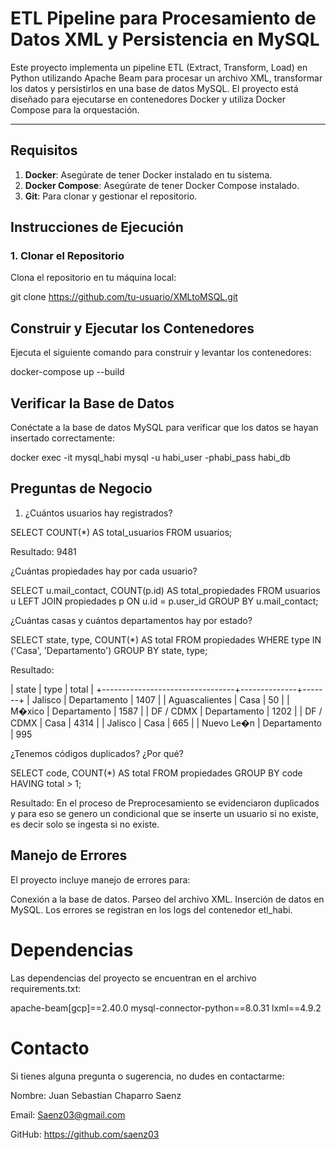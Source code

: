 # ETL Pipeline para Procesamiento de Datos XML y Persistencia en MySQL

Este proyecto implementa un pipeline ETL (Extract, Transform, Load) en Python utilizando Apache Beam para procesar un archivo XML, transformar los datos y persistirlos en una base de datos MySQL. El proyecto está diseñado para ejecutarse en contenedores Docker y utiliza Docker Compose para la orquestación.

---

## **Requisitos**

1. **Docker**: Asegúrate de tener Docker instalado en tu sistema.
2. **Docker Compose**: Asegúrate de tener Docker Compose instalado.
3. **Git**: Para clonar y gestionar el repositorio.



## **Instrucciones de Ejecución**

### **1. Clonar el Repositorio**
Clona el repositorio en tu máquina local:


git clone https://github.com/tu-usuario/XMLtoMSQL.git


## Construir y Ejecutar los Contenedores
Ejecuta el siguiente comando para construir y levantar los contenedores:

docker-compose up --build


## Verificar la Base de Datos
Conéctate a la base de datos MySQL para verificar que los datos se hayan insertado correctamente:

docker exec -it mysql_habi mysql -u habi_user -phabi_pass habi_db


## Preguntas de Negocio

1. ¿Cuántos usuarios hay registrados?

SELECT COUNT(*) AS total_usuarios FROM usuarios;

Resultado: 9481


¿Cuántas propiedades hay por cada usuario?

SELECT u.mail_contact, COUNT(p.id) AS total_propiedades
FROM usuarios u
LEFT JOIN propiedades p ON u.id = p.user_id
GROUP BY u.mail_contact;


¿Cuántas casas y cuántos departamentos hay por estado?

SELECT state, type, COUNT(*) AS total
FROM propiedades
WHERE type IN ('Casa', 'Departamento')
GROUP BY state, type;

Resultado: 

| state                           | type         | total |
+---------------------------------+--------------+-------+
| Jalisco                         | Departamento |  1407 |
| Aguascalientes                  | Casa         |    50 |
| M�xico                          | Departamento |  1587 |
| DF / CDMX                       | Departamento |  1202 |
| DF / CDMX                       | Casa         |  4314 |
| Jalisco                         | Casa         |   665 |
| Nuevo Le�n                      | Departamento |   995


¿Tenemos códigos duplicados? ¿Por qué?

SELECT code, COUNT(*) AS total
FROM propiedades
GROUP BY code
HAVING total > 1;

Resultado: En el proceso de Preprocesamiento se evidenciaron duplicados y para eso se genero un condicional que se inserte un usuario si no existe, es decir solo se ingesta si no existe.

## Manejo de Errores
El proyecto incluye manejo de errores para:

Conexión a la base de datos.
Parseo del archivo XML.
Inserción de datos en MySQL.
Los errores se registran en los logs del contenedor etl_habi.

# Dependencias
Las dependencias del proyecto se encuentran en el archivo requirements.txt:

apache-beam[gcp]==2.40.0
mysql-connector-python==8.0.31
lxml==4.9.2


# Contacto
Si tienes alguna pregunta o sugerencia, no dudes en contactarme:

Nombre: Juan Sebastian Chaparro Saenz

Email: Saenz03@gmail.com

GitHub: https://github.com/saenz03
